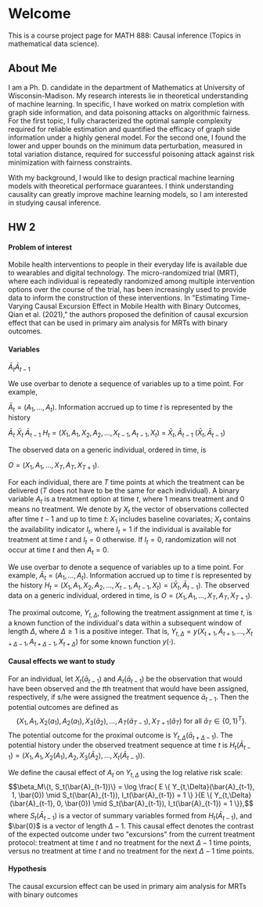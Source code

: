 # Welcome
This is a course project page for MATH 888: Causal inference (Topics in mathematical data science).

## About Me
I am a Ph. D. candidate in the department of Mathematics at University of Wisconsin-Madison.
My research interests lie in theoretical understanding of machine learning.
In specific, I have worked on matrix completion with graph side information, and data poisoning attacks on algorithmic fairness.
For the first topic, I fully characterized the optimal sample complexity required for reliable estimation and quantified the efficacy of graph side information under a highly general model.
For the second one, I found the lower and upper bounds on the minimum data perturbation, measured in total variation distance, required for successful poisoning attack against risk minimization with fairness constraints.

With my background, I would like to design practical machine learning models with theoretical performace guarantees.
I think understanding causality can greatly improve machine learning models, so I am interested in studying causal inference.

## HW 2
#### Problem of interest
Mobile health interventions to people in their everyday life is available due to wearables and digital technology. The micro-randomized trial (MRT), where each individual is repeatedly randomized among multiple intervention options over the course of the trial, has been increasingly used to provide data to inform the construction of these interventions. In "Estimating Time-Varying Causal Excursion Effect in Mobile Health with Binary Outcomes, Qian et al. (2021)," the authors proposed the definition of causal excursion effect that can be used in primary aim analysis for MRTs with binary outcomes.

#### Variables
$\bar{A}_t \bar{A}_{t-1}$

We use overbar to denote a sequence of variables up to a time point. For example,

$\bar{A}_t = (A_1, \ldots, A_t)$. Information accrued up to time $t$ is represented by the history 

$\bar{A}_t$ $\bar{X}_t$ $\bar{A}_{t-1}$ $H_t = (X_1, A_1, X_2, A_2, \ldots, X_{t-1}, A_{t-1}, X_t)$ = $\bar{X}_t, \bar{A}_{t-1}$ $(\bar{X}_t, \bar{A}_{t-1})$

The observed data on a generic individual, ordered in time, is 

$O= (X_1, A_1, \ldots, X_T, A_T, X_{T+1})$.

For each individual, there are $T$ time points at which the treatment can be delivered ($T$ does not have to be the same for each individual). A binary variable $A_t$ is a treatment option at time $t$, where $1$ means treatment and $0$ means no treatment. We denote by $X_t$ the vector of observations collected after time $t-1$ and up to time $t$: $X_1$ includes baseline covariates; $X_t$ contains the availability indicator $I_t$, where $I_t = 1$ if the individual is available for treatment at time $t$ and $I_t = 0$ otherwise. If $I_t = 0$, randomization will not occur at time $t$ and then $A_t = 0$.

We use overbar to denote a sequence of variables up to a time point. For example, $\bar{A}_t = (A_1, \ldots, A_t)$. Information accrued up to time $t$ is represented by the history $H_t = (X_1, A_1, X_2, A_2, \ldots, X_{t-1}, A_{t-1}, X_t) = (\bar{X}_t, \bar{A}_{t-1})$. The observed data on a generic individual, ordered in time, is $O= (X_1, A_1, \ldots, X_T, A_T, X_{T+1})$.

The proximal outcome, $Y_{t,\Delta}$, following the treatment assignment at time $t$, is a known function of the individual's data within a subsequent window of length $\Delta$, where $\Delta \geq 1$ is a positive integer. That is, $Y_{t,\Delta} = y(X_{t+1}, A_{t+1}, \ldots, X_{t+\Delta-1}, A_{t+\Delta-1}, X_{t+\Delta})$ for some known function $y(\cdot)$.

#### Causal effects we want to study
For an individual, let $X_t(\bar{a}_{t-1})$ and $A_t(\bar{a}_{t-1})$ be the observation that would have been observed and the $t$th treatment that would have been assigned, respectively, if s/he were assigned the treatment sequence $\bar{a}_{t-1}$. Then the potential outcomes are defined as
$$\{X_1, A_1, X_2(a_1), A_2(a_1), X_3(\bar{a}_2),\ldots, A_T(\bar{a}_{T-1}), X_{T+1}(\bar{a}_{T}) \mbox{ for all } \bar{a}_T \in \{0,1\}^{T}\}.$$
The potential outcome for the proximal outcome is $Y_{t,\Delta}(\bar{a}_{t+\Delta - 1})$. The potential history under the observed treatment sequence at time $t$ is $H_t(\bar{A}_{t-1}) = (X_1, A_1, X_2(A_1), A_2, X_3(\bar{A}_2),\ldots, X_t(\bar{A}_{t-1}))$.

We define the causal effect of $A_t$ on $Y_{t,\Delta}$ using the log relative risk scale:
$$\beta_M\{t, S_t(\bar{A}_{t-1})\} = \log \frac{ E \{ Y_{t,\Delta}(\bar{A}_{t-1}, 1, \bar{0}) \mid S_t(\bar{A}_{t-1}), I_t(\bar{A}_{t-1}) = 1 \} }{E \{ Y_{t,\Delta}(\bar{A}_{t-1}, 0, \bar{0}) \mid S_t(\bar{A}_{t-1}), I_t(\bar{A}_{t-1}) = 1 \}},$$
where $S_t(\bar{A}_{t-1})$ is a vector of summary variables formed from $H_t(\bar{A}_{t-1})$, and $\bar{0}$ is a vector of length $\Delta - 1$.
This causal effect denotes the contrast of the expected outcome under two "excursions" from the current treatment protocol: treatment at time $t$ and no treatment for the next $\Delta - 1$ time points, versus no treatment at time $t$ and no treatment for the next $\Delta - 1$ time points.

#### Hypothesis
The causal excursion effect can be used in primary aim analysis for MRTs with binary outcomes



